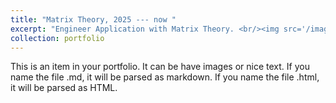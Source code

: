 ```yaml
---
title: "Matrix Theory, 2025 --- now "
excerpt: "Engineer Application with Matrix Theory. <br/><img src='/images/matrixtheory/mt.png'>"
collection: portfolio         
---
```


This is an item in your portfolio. It can be have images or nice text. If you name the file .md, it will be parsed as markdown. If you name the file .html, it will be parsed as HTML. 



